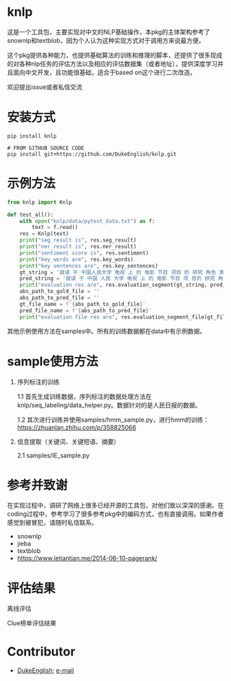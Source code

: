 # knlp

这是一个工具包，主要实现对中文的NLP基础操作，本pkg的主体架构参考了snownlp和textblob，因为个人认为这种实现方式对于调用方来说最方便。

这个pkg提供各种能力，也提供基础算法的训练和推理的脚本，还提供了很多现成的对各种nlp任务的评估方法以及相应的评估数据集（或者地址），提供深度学习并且面向中文开发，且功能很基础，适合于based on这个进行二次改造。

欢迎提出issue或者私信交流

# 安装方式
```
pip install knlp

# FROM GITHUB SOURCE CODE
pip install git+https://github.com/DukeEnglish/knlp.git
```
# 示例方法
```python
from knlp import Knlp

def test_all():
    with open("knlp/data/pytest_data.txt") as f:
        text = f.read()
    res = Knlp(text)
    print("seg_result is", res.seg_result)
    print("ner_result is", res.ner_result)
    print("sentiment score is", res.sentiment)
    print("key_words are", res.key_words)
    print("key sentences are", res.key_sentences)
    gt_string = '就读 于 中国人民大学 电视 上 的 电影 节目 项目 的 研究 角色 本人 将 会 参与 配音'
    pred_string = '就读 于 中国 人民 大学 电视 上 的 电影 节目 项 目的 研究 角色 本人 将 会 参与 配音'
    print("evaluation res are", res.evaluation_segment(gt_string, pred_string))
    abs_path_to_gold_file = ''
    abs_path_to_pred_file = ''
    gt_file_name = f'{abs_path_to_gold_file}'
    pred_file_name = f'{abs_path_to_pred_file}'
    print("evaluation file res are", res.evaluation_segment_file(gt_file_name, pred_file_name))
```
其他示例使用方法在samples中。所有的训练数据都在data中有示例数据。

# sample使用方法
1. 序列标注的训练
    
    1.1 首先生成训练数据，序列标注的数据处理方法在knlp/seq_labeling/data_helper.py。数据针对的是人民日报的数据。
    
    1.2 其次进行训练并使用samples/hmm_sample.py，进行hmm的训练：https://zhuanlan.zhihu.com/p/358825066

2. 信息提取（关键词、关键短语、摘要）
    
    2.1 samples/IE_sample.py



# 参考并致谢
在实现过程中，调研了网络上很多已经开源的工具包，对他们致以深深的感谢。在coding过程中，参考学习了很多参考pkg中的编码方式，也有直接调用。如果作者感觉到被冒犯，请随时私信联系。

- snownlp
- jieba
- textblob
- https://www.letiantian.me/2014-06-10-pagerank/

# 评估结果
离线评估

Clue榜单评估结果

# Contributor
- [DukeEnglish](dukeenglish.github.io); [e-mail](4ljy@163.com)
